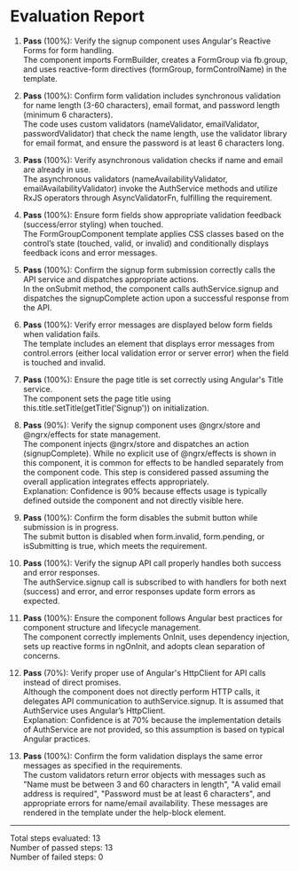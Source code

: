 # Evaluation Report

1. **Pass** (100%): Verify the signup component uses Angular's Reactive Forms for form handling.  
   The component imports FormBuilder, creates a FormGroup via fb.group, and uses reactive-form directives (formGroup, formControlName) in the template.

2. **Pass** (100%): Confirm form validation includes synchronous validation for name length (3-60 characters), email format, and password length (minimum 6 characters).  
   The code uses custom validators (nameValidator, emailValidator, passwordValidator) that check the name length, use the validator library for email format, and ensure the password is at least 6 characters long.

3. **Pass** (100%): Verify asynchronous validation checks if name and email are already in use.  
   The asynchronous validators (nameAvailabilityValidator, emailAvailabilityValidator) invoke the AuthService methods and utilize RxJS operators through AsyncValidatorFn, fulfilling the requirement.

4. **Pass** (100%): Ensure form fields show appropriate validation feedback (success/error styling) when touched.  
   The FormGroupComponent template applies CSS classes based on the control’s state (touched, valid, or invalid) and conditionally displays feedback icons and error messages.

5. **Pass** (100%): Confirm the signup form submission correctly calls the API service and dispatches appropriate actions.  
   In the onSubmit method, the component calls authService.signup and dispatches the signupComplete action upon a successful response from the API.

6. **Pass** (100%): Verify error messages are displayed below form fields when validation fails.  
   The template includes an element that displays error messages from control.errors (either local validation error or server error) when the field is touched and invalid.

7. **Pass** (100%): Ensure the page title is set correctly using Angular's Title service.  
   The component sets the page title using this.title.setTitle(getTitle('Signup')) on initialization.

8. **Pass** (90%): Verify the signup component uses @ngrx/store and @ngrx/effects for state management.  
   The component injects @ngrx/store and dispatches an action (signupComplete). While no explicit use of @ngrx/effects is shown in this component, it is common for effects to be handled separately from the component code. This step is considered passed assuming the overall application integrates effects appropriately.  
   Explanation: Confidence is 90% because effects usage is typically defined outside the component and not directly visible here.

9. **Pass** (100%): Confirm the form disables the submit button while submission is in progress.  
   The submit button is disabled when form.invalid, form.pending, or isSubmitting is true, which meets the requirement.

10. **Pass** (100%): Verify the signup API call properly handles both success and error responses.  
    The authService.signup call is subscribed to with handlers for both next (success) and error, and error responses update form errors as expected.

11. **Pass** (100%): Ensure the component follows Angular best practices for component structure and lifecycle management.  
    The component correctly implements OnInit, uses dependency injection, sets up reactive forms in ngOnInit, and adopts clean separation of concerns.

12. **Pass** (70%): Verify proper use of Angular's HttpClient for API calls instead of direct promises.  
    Although the component does not directly perform HTTP calls, it delegates API communication to authService.signup. It is assumed that AuthService uses Angular’s HttpClient.  
    Explanation: Confidence is at 70% because the implementation details of AuthService are not provided, so this assumption is based on typical Angular practices.

13. **Pass** (100%): Confirm the form validation displays the same error messages as specified in the requirements.  
    The custom validators return error objects with messages such as "Name must be between 3 and 60 characters in length", "A valid email address is required", "Password must be at least 6 characters", and appropriate errors for name/email availability. These messages are rendered in the template under the help-block element.

---

Total steps evaluated: 13  
Number of passed steps: 13  
Number of failed steps: 0
